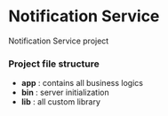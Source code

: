 # Notification Service
Notification Service project  

### Project file structure
 - **app** : contains all business logics
 - **bin** : server initialization
 - **lib** : all custom library
